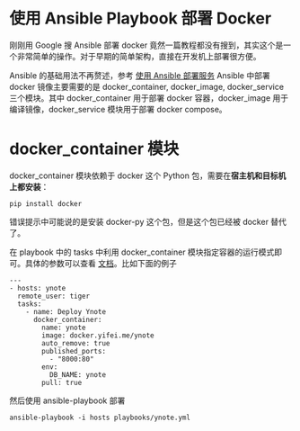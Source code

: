 # 使用 Ansible Playbook 部署 Docker

<!--
ID: 08dc93ca-1236-41ec-8931-89c9fd8bdb92
Status: draft
Date: 2018-07-27T05:03:00
Modified: 2020-05-16T11:21:39
wp_id: 597
-->

刚刚用 Google 搜 Ansible 部署 docker 竟然一篇教程都没有搜到，其实这个是一个非常简单的操作。对于早期的简单架构，直接在开发机上部署很方便。

Ansible 的基础用法不再赘述，参考 [使用 Ansible 部署服务](http://yifei.me/note/507)  Ansible 中部署 docker 镜像主要需要的是 docker_container, docker_image, docker_service 三个模块。其中 docker_container 用于部署 docker 容器，docker_image 用于编译镜像，docker_service 模块用于部署 docker compose。

# docker_container 模块

docker_container 模块依赖于 docker 这个 Python 包，需要在**宿主机和目标机上都安装**：

```
pip install docker
```

错误提示中可能说的是安装 docker-py 这个包，但是这个包已经被 docker 替代了。

在 playbook 中的 tasks 中利用 docker_container 模块指定容器的运行模式即可。具体的参数可以查看 [文档](https://docs.ansible.com/ansible/2.6/modules/docker_container_module.html)。比如下面的例子

```
---
- hosts: ynote
  remote_user: tiger
  tasks:
    - name: Deploy Ynote
      docker_container:
        name: ynote
        image: docker.yifei.me/ynote
        auto_remove: true
        published_ports:
          - "8000:80"
        env:
          DB_NAME: ynote
        pull: true
```

然后使用 ansible-playbook 部署

```
ansible-playbook -i hosts playbooks/ynote.yml
```